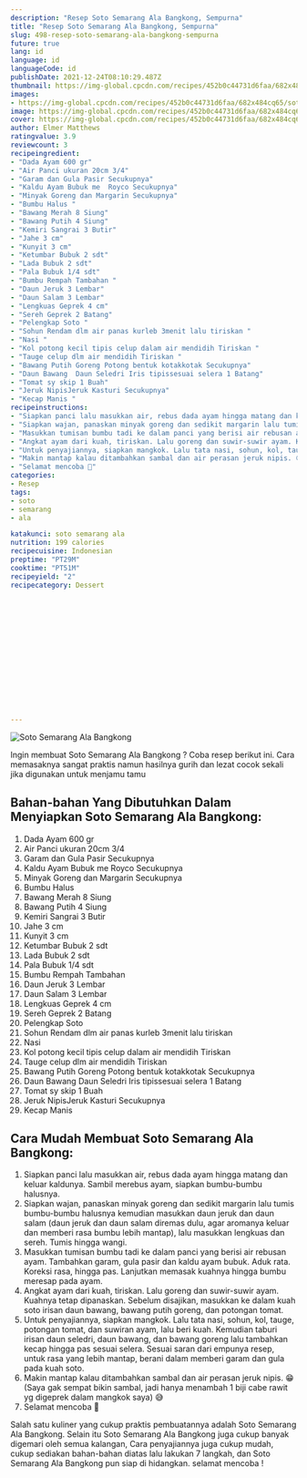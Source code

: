 ```yaml
---
description: "Resep Soto Semarang Ala Bangkong, Sempurna"
title: "Resep Soto Semarang Ala Bangkong, Sempurna"
slug: 498-resep-soto-semarang-ala-bangkong-sempurna
future: true
lang: id
language: id
languageCode: id
publishDate: 2021-12-24T08:10:29.487Z 
thumbnail: https://img-global.cpcdn.com/recipes/452b0c44731d6faa/682x484cq65/soto-semarang-ala-bangkong-foto-resep-utama.png
images:
- https://img-global.cpcdn.com/recipes/452b0c44731d6faa/682x484cq65/soto-semarang-ala-bangkong-foto-resep-utama.png
image: https://img-global.cpcdn.com/recipes/452b0c44731d6faa/682x484cq65/soto-semarang-ala-bangkong-foto-resep-utama.png
cover: https://img-global.cpcdn.com/recipes/452b0c44731d6faa/682x484cq65/soto-semarang-ala-bangkong-foto-resep-utama.png
author: Elmer Matthews
ratingvalue: 3.9
reviewcount: 3
recipeingredient:
- "Dada Ayam 600 gr"
- "Air Panci ukuran 20cm 3/4"
- "Garam dan Gula Pasir Secukupnya"
- "Kaldu Ayam Bubuk me  Royco Secukupnya"
- "Minyak Goreng dan Margarin Secukupnya"
- "Bumbu Halus "
- "Bawang Merah 8 Siung"
- "Bawang Putih 4 Siung"
- "Kemiri Sangrai 3 Butir"
- "Jahe 3 cm"
- "Kunyit 3 cm"
- "Ketumbar Bubuk 2 sdt"
- "Lada Bubuk 2 sdt"
- "Pala Bubuk 1/4 sdt"
- "Bumbu Rempah Tambahan "
- "Daun Jeruk 3 Lembar"
- "Daun Salam 3 Lembar"
- "Lengkuas Geprek 4 cm"
- "Sereh Geprek 2 Batang"
- "Pelengkap Soto "
- "Sohun Rendam dlm air panas kurleb 3menit lalu tiriskan "
- "Nasi "
- "Kol potong kecil tipis celup dalam air mendidih Tiriskan "
- "Tauge celup dlm air mendidih Tiriskan "
- "Bawang Putih Goreng Potong bentuk kotakkotak Secukupnya"
- "Daun Bawang  Daun Seledri Iris tipissesuai selera 1 Batang"
- "Tomat sy skip 1 Buah"
- "Jeruk NipisJeruk Kasturi Secukupnya"
- "Kecap Manis "
recipeinstructions:
- "Siapkan panci lalu masukkan air, rebus dada ayam hingga matang dan keluar kaldunya. Sambil merebus ayam, siapkan bumbu-bumbu halusnya."
- "Siapkan wajan, panaskan minyak goreng dan sedikit margarin lalu tumis bumbu-bumbu halusnya kemudian masukkan daun jeruk dan daun salam (daun jeruk dan daun salam diremas dulu, agar aromanya keluar dan memberi rasa bumbu lebih mantap), lalu masukkan lengkuas dan sereh. Tumis hingga wangi."
- "Masukkan tumisan bumbu tadi ke dalam panci yang berisi air rebusan ayam. Tambahkan garam, gula pasir dan kaldu ayam bubuk. Aduk rata. Koreksi rasa, hingga pas. Lanjutkan memasak kuahnya hingga bumbu meresap pada ayam."
- "Angkat ayam dari kuah, tiriskan. Lalu goreng dan suwir-suwir ayam. Kuahnya tetap dipanaskan. Sebelum disajikan, masukkan ke dalam kuah soto irisan daun bawang, bawang putih goreng, dan potongan tomat."
- "Untuk penyajiannya, siapkan mangkok. Lalu tata nasi, sohun, kol, tauge, potongan tomat, dan suwiran ayam, lalu beri kuah. Kemudian taburi irisan daun seledri, daun bawang, dan bawang goreng lalu tambahkan kecap hingga pas sesuai selera. Sesuai saran dari empunya resep, untuk rasa yang lebih mantap, berani dalam memberi garam dan gula pada kuah soto."
- "Makin mantap kalau ditambahkan sambal dan air perasan jeruk nipis. 😁 (Saya gak sempat bikin sambal, jadi hanya menambah 1 biji cabe rawit yg digeprek dalam mangkok saya) 😅"
- "Selamat mencoba 🥰"
categories:
- Resep
tags:
- soto
- semarang
- ala

katakunci: soto semarang ala 
nutrition: 199 calories
recipecuisine: Indonesian
preptime: "PT29M"
cooktime: "PT51M"
recipeyield: "2"
recipecategory: Dessert


     
    
    
    
    
    
    
    
    
    
    
      
    
---
```



![Soto Semarang Ala Bangkong](https://img-global.cpcdn.com/recipes/452b0c44731d6faa/682x484cq65/soto-semarang-ala-bangkong-foto-resep-utama.png)

Ingin membuat Soto Semarang Ala Bangkong ? Coba resep berikut ini. Cara memasaknya sangat praktis namun hasilnya gurih dan lezat cocok sekali jika digunakan untuk menjamu tamu

<!--inarticleads1-->

## Bahan-bahan Yang Dibutuhkan Dalam Menyiapkan Soto Semarang Ala Bangkong:

1. Dada Ayam 600 gr
1. Air Panci ukuran 20cm 3/4
1. Garam dan Gula Pasir Secukupnya
1. Kaldu Ayam Bubuk me  Royco Secukupnya
1. Minyak Goreng dan Margarin Secukupnya
1. Bumbu Halus 
1. Bawang Merah 8 Siung
1. Bawang Putih 4 Siung
1. Kemiri Sangrai 3 Butir
1. Jahe 3 cm
1. Kunyit 3 cm
1. Ketumbar Bubuk 2 sdt
1. Lada Bubuk 2 sdt
1. Pala Bubuk 1/4 sdt
1. Bumbu Rempah Tambahan 
1. Daun Jeruk 3 Lembar
1. Daun Salam 3 Lembar
1. Lengkuas Geprek 4 cm
1. Sereh Geprek 2 Batang
1. Pelengkap Soto 
1. Sohun Rendam dlm air panas kurleb 3menit lalu tiriskan 
1. Nasi 
1. Kol potong kecil tipis celup dalam air mendidih Tiriskan 
1. Tauge celup dlm air mendidih Tiriskan 
1. Bawang Putih Goreng Potong bentuk kotakkotak Secukupnya
1. Daun Bawang  Daun Seledri Iris tipissesuai selera 1 Batang
1. Tomat sy skip 1 Buah
1. Jeruk NipisJeruk Kasturi Secukupnya
1. Kecap Manis 



<!--inarticleads2-->

## Cara Mudah Membuat Soto Semarang Ala Bangkong:

1. Siapkan panci lalu masukkan air, rebus dada ayam hingga matang dan keluar kaldunya. Sambil merebus ayam, siapkan bumbu-bumbu halusnya.
1. Siapkan wajan, panaskan minyak goreng dan sedikit margarin lalu tumis bumbu-bumbu halusnya kemudian masukkan daun jeruk dan daun salam (daun jeruk dan daun salam diremas dulu, agar aromanya keluar dan memberi rasa bumbu lebih mantap), lalu masukkan lengkuas dan sereh. Tumis hingga wangi.
1. Masukkan tumisan bumbu tadi ke dalam panci yang berisi air rebusan ayam. Tambahkan garam, gula pasir dan kaldu ayam bubuk. Aduk rata. Koreksi rasa, hingga pas. Lanjutkan memasak kuahnya hingga bumbu meresap pada ayam.
1. Angkat ayam dari kuah, tiriskan. Lalu goreng dan suwir-suwir ayam. Kuahnya tetap dipanaskan. Sebelum disajikan, masukkan ke dalam kuah soto irisan daun bawang, bawang putih goreng, dan potongan tomat.
1. Untuk penyajiannya, siapkan mangkok. Lalu tata nasi, sohun, kol, tauge, potongan tomat, dan suwiran ayam, lalu beri kuah. Kemudian taburi irisan daun seledri, daun bawang, dan bawang goreng lalu tambahkan kecap hingga pas sesuai selera. Sesuai saran dari empunya resep, untuk rasa yang lebih mantap, berani dalam memberi garam dan gula pada kuah soto.
1. Makin mantap kalau ditambahkan sambal dan air perasan jeruk nipis. 😁 (Saya gak sempat bikin sambal, jadi hanya menambah 1 biji cabe rawit yg digeprek dalam mangkok saya) 😅
1. Selamat mencoba 🥰




Salah satu kuliner yang cukup praktis pembuatannya adalah  Soto Semarang Ala Bangkong. Selain itu  Soto Semarang Ala Bangkong  juga cukup banyak digemari oleh semua kalangan, Cara penyajiannya juga cukup mudah, cukup sediakan bahan-bahan diatas lalu lakukan 7 langkah, dan  Soto Semarang Ala Bangkong  pun siap di hidangkan. selamat mencoba !
